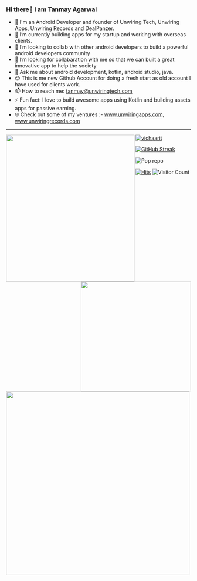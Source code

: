 ### Hi there🙏 I am Tanmay Agarwal

- 🔭 I'm an Android Developer and founder of Unwiring Tech, Unwiring Apps, Unwiring Records and DealPanzer.
- 🌱 I’m currently building apps for my startup and working with overseas clients.
- 👯 I’m looking to collab with other android developers to build a powerful android developers community
- 🤔 I’m looking for collabaration with me so that we can built a great innovative app to help the society
- 💬 Ask me about android development, kotlin, android studio, java.
- 😉 This is me new Github Account for doing a fresh start as old account I have used for clients work.
- 📫 How to reach me: tanmay@unwiringtech.com
- ⚡ Fun fact: I love to build awesome apps using Kotlin and building assets apps for passive earning.
- 🌐 Check out some of my ventures :- www.unwiringapps.com, www.unwiringrecords.com
<hr
    
    
    
<img
src="https://miro.medium.com/max/800/1*zzTEyTwyy7jXibtqVWg84Q.gif" width="350" height = "400" align= "left" />
<img src='https://github-readme-stats.vercel.app/api/top-langs/?username=vichaarit&theme=algolia&hide_langs_below=4' width = "300" align="right" />
<img src='https://github-readme-stats.vercel.app/api?username=vichaarit&show_icons=true&theme=algolia&count_private=true&line_height=30' width = "500" align ="left" />
<p align="left"> <a href="https://github.com/vichaarit"><img src="https://github-profile-trophy.vercel.app/?username=vichaarit&theme=dracula" alt="vichaarit" /></a</p>

[![GitHub Streak](https://github-readme-streak-stats.herokuapp.com/?user=vichaarit&theme=algolia)](https://git.io/streak-stats)

![Pop repo ](https://github-readme-stats.anuraghazra1.vercel.app/api/pin/?username=vichaarit&repo=Hifi_Notes&theme=algolia)

[![Hits](https://hits.seeyoufarm.com/api/count/incr/badge.svg?url=https%3A%2F%2Fgithub.com%2Fvichaarit&count_bg=%2379C83D&title_bg=%23242748&icon=dev-dot-to.svg&icon_color=%2311E70C&title=COUNT+ViSITORS&edge_flat=false)](https://hits.seeyoufarm.com)
![Visitor Count](https://profile-counter.glitch.me/vichaarit/count.svg)
